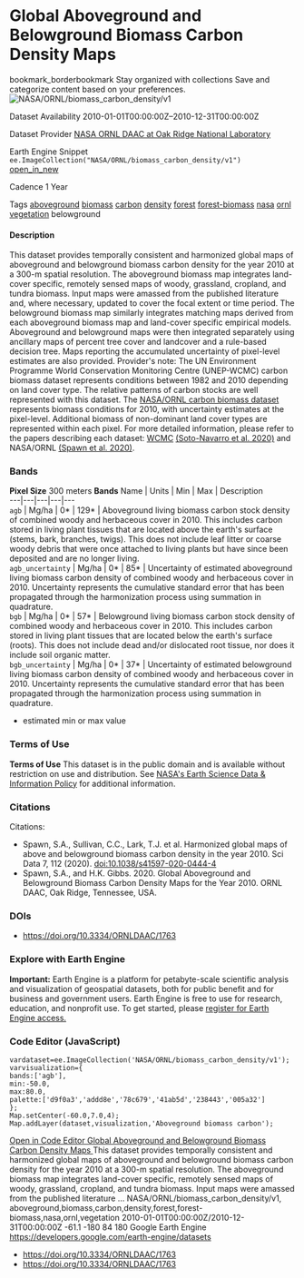  
#  Global Aboveground and Belowground Biomass Carbon Density Maps 
bookmark_borderbookmark Stay organized with collections  Save and categorize content based on your preferences. 
![NASA/ORNL/biomass_carbon_density/v1](https://developers.google.com/earth-engine/datasets/images/NASA/NASA_ORNL_biomass_carbon_density_v1_sample.png) 

Dataset Availability
    2010-01-01T00:00:00Z–2010-12-31T00:00:00Z 

Dataset Provider
     [ NASA ORNL DAAC at Oak Ridge National Laboratory ](https://doi.org/10.3334/ORNLDAAC/1763) 

Earth Engine Snippet
     `    ee.ImageCollection("NASA/ORNL/biomass_carbon_density/v1")   ` [ open_in_new ](https://code.earthengine.google.com/?scriptPath=Examples:Datasets/NASA/NASA_ORNL_biomass_carbon_density_v1) 

Cadence
    1 Year 

Tags
     [aboveground](https://developers.google.com/earth-engine/datasets/tags/aboveground) [biomass](https://developers.google.com/earth-engine/datasets/tags/biomass) [carbon](https://developers.google.com/earth-engine/datasets/tags/carbon) [density](https://developers.google.com/earth-engine/datasets/tags/density) [forest](https://developers.google.com/earth-engine/datasets/tags/forest) [forest-biomass](https://developers.google.com/earth-engine/datasets/tags/forest-biomass) [nasa](https://developers.google.com/earth-engine/datasets/tags/nasa) [ornl](https://developers.google.com/earth-engine/datasets/tags/ornl) [vegetation](https://developers.google.com/earth-engine/datasets/tags/vegetation)
belowground
#### Description
This dataset provides temporally consistent and harmonized global maps of aboveground and belowground biomass carbon density for the year 2010 at a 300-m spatial resolution. The aboveground biomass map integrates land-cover specific, remotely sensed maps of woody, grassland, cropland, and tundra biomass. Input maps were amassed from the published literature and, where necessary, updated to cover the focal extent or time period. The belowground biomass map similarly integrates matching maps derived from each aboveground biomass map and land-cover specific empirical models. Aboveground and belowground maps were then integrated separately using ancillary maps of percent tree cover and landcover and a rule-based decision tree. Maps reporting the accumulated uncertainty of pixel-level estimates are also provided.
Provider's note: The UN Environment Programme World Conservation Monitoring Centre (UNEP-WCMC) carbon biomass dataset represents conditions between 1982 and 2010 depending on land cover type. The relative patterns of carbon stocks are well represented with this dataset. The [NASA/ORNL carbon biomass dataset](https://daac.ornl.gov/VEGETATION/guides/Global_Maps_C_Density_2010.html) represents biomass conditions for 2010, with uncertainty estimates at the pixel-level. Additional biomass of non-dominant land cover types are represented within each pixel. For more detailed information, please refer to the papers describing each dataset: [WCMC](https://developers.google.com/earth-engine/datasets/catalog/WCMC_biomass_carbon_density_v1_0) [(Soto-Navarro et al. 2020)](https://royalsocietypublishing.org/doi/full/10.1098/rstb.2019.0128) and NASA/ORNL [(Spawn et al. 2020)](https://www.nature.com/articles/s41597-020-0444-4).
### Bands
**Pixel Size** 300 meters 
**Bands**
Name | Units | Min | Max | Description  
---|---|---|---|---  
`agb` | Mg/ha |  0*  |  129*  | Aboveground living biomass carbon stock density of combined woody and herbaceous cover in 2010. This includes carbon stored in living plant tissues that are located above the earth's surface (stems, bark, branches, twigs). This does not include leaf litter or coarse woody debris that were once attached to living plants but have since been deposited and are no longer living.  
`agb_uncertainty` | Mg/ha |  0*  |  85*  | Uncertainty of estimated aboveground living biomass carbon density of combined woody and herbaceous cover in 2010. Uncertainty represents the cumulative standard error that has been propagated through the harmonization process using summation in quadrature.  
`bgb` | Mg/ha |  0*  |  57*  | Belowground living biomass carbon stock density of combined woody and herbaceous cover in 2010. This includes carbon stored in living plant tissues that are located below the earth's surface (roots). This does not include dead and/or dislocated root tissue, nor does it include soil organic matter.  
`bgb_uncertainty` | Mg/ha |  0*  |  37*  | Uncertainty of estimated belowground living biomass carbon density of combined woody and herbaceous cover in 2010. Uncertainty represents the cumulative standard error that has been propagated through the harmonization process using summation in quadrature.  
* estimated min or max value 
### Terms of Use
**Terms of Use**
This dataset is in the public domain and is available without restriction on use and distribution. See [NASA's Earth Science Data & Information Policy](https://www.earthdata.nasa.gov/engage/open-data-services-and-software/data-and-information-policy) for additional information.
### Citations
Citations:
  * Spawn, S.A., Sullivan, C.C., Lark, T.J. et al. Harmonized global maps of above and belowground biomass carbon density in the year 2010. Sci Data 7, 112 (2020). [doi:10.1038/s41597-020-0444-4](https://doi.org/10.1038/s41597-020-0444-4)
  * Spawn, S.A., and H.K. Gibbs. 2020. Global Aboveground and Belowground Biomass Carbon Density Maps for the Year 2010. ORNL DAAC, Oak Ridge, Tennessee, USA.


### DOIs
  * [ https://doi.org/10.3334/ORNLDAAC/1763 ](https://doi.org/10.3334/ORNLDAAC/1763)


### Explore with Earth Engine
**Important:** Earth Engine is a platform for petabyte-scale scientific analysis and visualization of geospatial datasets, both for public benefit and for business and government users. Earth Engine is free to use for research, education, and nonprofit use. To get started, please [register for Earth Engine access.](https://console.cloud.google.com/earth-engine)
### Code Editor (JavaScript)
```
vardataset=ee.ImageCollection('NASA/ORNL/biomass_carbon_density/v1');
varvisualization={
bands:['agb'],
min:-50.0,
max:80.0,
palette:['d9f0a3','addd8e','78c679','41ab5d','238443','005a32']
};
Map.setCenter(-60.0,7.0,4);
Map.addLayer(dataset,visualization,'Aboveground biomass carbon');
```
[ Open in Code Editor ](https://code.earthengine.google.com/?scriptPath=Examples:Datasets/NASA/NASA_ORNL_biomass_carbon_density_v1)
[ Global Aboveground and Belowground Biomass Carbon Density Maps ](https://developers.google.com/earth-engine/datasets/catalog/NASA_ORNL_biomass_carbon_density_v1)
This dataset provides temporally consistent and harmonized global maps of aboveground and belowground biomass carbon density for the year 2010 at a 300-m spatial resolution. The aboveground biomass map integrates land-cover specific, remotely sensed maps of woody, grassland, cropland, and tundra biomass. Input maps were amassed from the published literature …
NASA/ORNL/biomass_carbon_density/v1, aboveground,biomass,carbon,density,forest,forest-biomass,nasa,ornl,vegetation 
2010-01-01T00:00:00Z/2010-12-31T00:00:00Z
-61.1 -180 84 180 
Google Earth Engine
https://developers.google.com/earth-engine/datasets
  * [ https://doi.org/10.3334/ORNLDAAC/1763 ](https://doi.org/https://doi.org/10.3334/ORNLDAAC/1763)
  * [ https://doi.org/10.3334/ORNLDAAC/1763 ](https://doi.org/https://developers.google.com/earth-engine/datasets/catalog/NASA_ORNL_biomass_carbon_density_v1)


